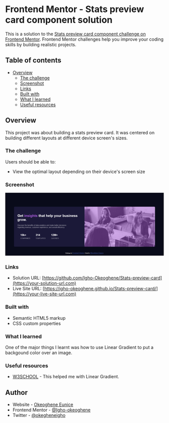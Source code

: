 # Frontend Mentor - Stats preview card component solution

This is a solution to the [Stats preview card component challenge on Frontend Mentor](https://www.frontendmentor.io/challenges/stats-preview-card-component-8JqbgoU62). Frontend Mentor challenges help you improve your coding skills by building realistic projects.

## Table of contents

- [Overview](#overview)
  - [The challenge](#the-challenge)
  - [Screenshot](#screenshot)
  - [Links](#links)
  - [Built with](#built-with)
  - [What I learned](#what-i-learned)
  - [Useful resources](#useful-resources)

## Overview

This project was about building a stats preview card.
It was centered on building different layouts at different device screen's sizes.

### The challenge

Users should be able to:

- View the optimal layout depending on their device's screen size

### Screenshot

![](screenshot.png)

### Links

- Solution URL: [https://github.com/Igho-Okeoghene/Stats-preview-card](https://your-solution-url.com)
- Live Site URL: [https://igho-okeoghene.github.io/Stats-preview-card/](https://your-live-site-url.com)

### Built with

- Semantic HTML5 markup
- CSS custom properties

### What I learned

One of the major things I learnt was how to use Linear Gradient to put a backgound color over an image.

### Useful resources

- [W3SCHOOL](https://www.w3schools.com) - This helped me with Linear Gradient.

## Author

- Website - [Okeoghene Eunice](https://www.your-site.com)
- Frontend Mentor - [@Igho-okeoghene](https://www.frontendmentor.io/profile/yourusername)
- Twitter - [@okegheneigho](https://www.twitter.com/yourusername)
